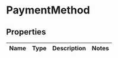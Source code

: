 
# PaymentMethod

## Properties
Name | Type | Description | Notes
------------ | ------------- | ------------- | -------------



